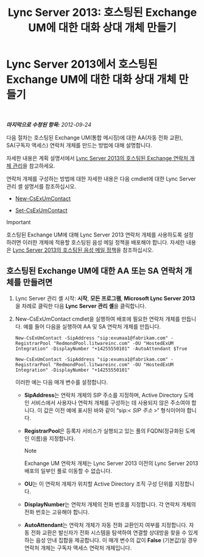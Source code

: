 ﻿---
title: 'Lync Server 2013: 호스팅된 Exchange UM에 대한 대화 상대 개체 만들기'
TOCTitle: 호스팅된 Exchange UM에 대한 대화 상대 개체 만들기
ms:assetid: a39be52f-488a-4523-ad5f-ce1f0d681959
ms:mtpsurl: https://technet.microsoft.com/ko-kr/library/Gg412765(v=OCS.15)
ms:contentKeyID: 49304595
ms.date: 08/24/2015
mtps_version: v=OCS.15
ms.translationtype: HT
---

# Lync Server 2013에서 호스팅된 Exchange UM에 대한 대화 상대 개체 만들기

 

_**마지막으로 수정된 항목:** 2012-09-24_

다음 절차는 호스팅된 Exchange UM(통합 메시징)에 대한 AA(자동 전화 교환), SA(구독자 액세스) 연락처 개체를 만드는 방법에 대해 설명합니다.

자세한 내용은 계획 설명서에서 [Lync Server 2013의 호스팅된 Exchange 연락처 개체 관리](lync-server-2013-hosted-exchange-contact-object-management.md)을 참고하세요.

연락처 개체를 구성하는 방법에 대한 자세한 내용은 다음 cmdlet에 대한 Lync Server 관리 셸 설명서를 참조하십시오.

  - [New-CsExUmContact](new-csexumcontact.md)

  - [Set-CsExUmContact](set-csexumcontact.md)


> [!IMPORTANT]
> 호스팅된 Exchange UM에 대해 Lync Server 2013 연락처 개체를 사용하도록 설정하려면 이러한 개체에 적용할 호스팅된 음성 메일 정책을 배포해야 합니다. 자세한 내용은 <A href="lync-server-2013-hosted-voice-mail-policies.md">Lync Server 2013의 호스팅된 음성 메일 정책</A>을 참조하십시오.



## 호스팅된 Exchange UM에 대한 AA 또는 SA 연락처 개체를 만들려면

1.  Lync Server 관리 셸 시작: **시작**, **모든 프로그램**, **Microsoft Lync Server 2013**을 차례로 클릭한 다음 **Lync Server 관리 셸**을 클릭합니다.

2.  New-CsExUmContact cmdlet을 실행하여 배포에 필요한 연락처 개체를 만듭니다. 예를 들어 다음을 실행하여 AA 및 SA 연락처 개체를 만듭니다.
    
        New-CsExUmContact -SipAddress "sip:exumaa1@fabrikam.com" -RegistrarPool "RedmondPool.litwareinc.com" -OU "HostedExUM Integration" -DisplayNumber "+14255550101" -AutoAttendant $True
    
        New-CsExUmContact -SipAddress "sip:exumsa1@fabrikam.com" -RegistrarPool "RedmondPool.litwareinc.com" -OU "HostedExUM Integration" -DisplayNumber "+14255550101"
    
    이러한 예는 다음 매개 변수를 설정합니다.
    
      - **SipAddress**는 연락처 개체의 SIP 주소를 지정하며, Active Directory 도메인 서비스에서 사용자나 연락처 개체를 구성하는 데 사용되지 않은 주소여야 합니다. 이 값은 이전 예에 표시된 바와 같이 “sip:\< *SIP 주소* \>“ 형식이어야 합니다.
    
      - **RegistrarPool**은 등록자 서비스가 실행되고 있는 풀의 FQDN(정규화된 도메인 이름)을 지정합니다.
        

        > [!NOTE]
        > Exchange UM 연락처 개체는 Lync Server 2013 이전의 Lync Server 2013 배포의 일부인 풀로 이동할 수 없습니다.

    
      - **OU**는 이 연락처 개체가 위치할 Active Directory 조직 구성 단위를 지정합니다.
    
      - **DisplayNumber**는 연락처 개체의 전화 번호를 지정합니다. 각 연락처 개체의 전화 번호는 고유해야 합니다.
    
      - **AutoAttendant**는 연락처 개체가 자동 전화 교환인지 여부를 지정합니다. 자동 전화 교환은 발신자가 전화 시스템을 탐색하여 연결할 상대방을 찾을 수 있게 하는 음성 안내 집합을 제공합니다. 이 매개 변수의 값이 **False** (기본값)일 경우 연락처 개체는 구독자 액세스 연락처 개체입니다.

